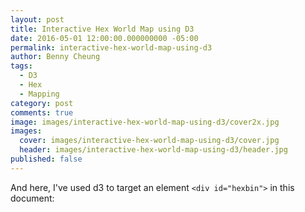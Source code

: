 ```yaml
---
layout: post
title: Interactive Hex World Map using D3
date: 2016-05-01 12:00:00.000000000 -05:00
permalink: interactive-hex-world-map-using-d3
author: Benny Cheung
tags:
  - D3
  - Hex
  - Mapping
category: post
comments: true
image: images/interactive-hex-world-map-using-d3/cover2x.jpg
images:
  cover: images/interactive-hex-world-map-using-d3/cover.jpg
  header: images/interactive-hex-world-map-using-d3/header.jpg
published: false
---
```

<link rel="stylesheet" href="css/hexmap/hexlib.css">
<script src="js/d3/d3.v3.min.js"></script>
<script src="js/d3/topojson.v1.min.js"></script>
<script src="js/d3/d3.hexbin.js"></script>


And here, I've used d3 to target an element `<div id="hexbin">` in this document:

<div id="globecontainer">
</div>

<div class="float-container">
  <div style="width:280px;display:inline-block;margin:5px">
    <svg id="grid-offset-odd-r" width="800" height="417"></svg>
  </div>
</div>

<div id="hexbin"></div>

<script src="js/hexmap/hexlib.js"></script>
<script src="js/hexmap/hexlib_ui.js"></script>
<script src="js/hexmap/hexglobe.js"></script>

<script>
  var grid_odd_r = makeHexOddR("#grid-offset-odd-r", 10, 800, 417);
  makeHexBinMap(grid_odd_r, "#hexbin", 10, "images/interactive-hex-world-map-using-d3/world_height.png", 800, 417);
</script>

<script src="js/hexmap/globe.js"></script>

<script src="js/jquery/jquery-1.7.min.js"></script>
<script src="js/jquery/jquery.event.drag-2.2.js"></script>
